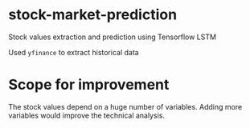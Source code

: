 # stock-market-prediction
Stock values extraction and prediction using Tensorflow LSTM

Used `yfinance` to extract historical data

# Scope for improvement
The stock values depend on a huge number of variables. Adding more variables would improve the technical analysis. 
